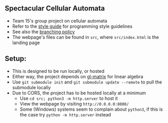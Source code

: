 ## Spectacular Cellular Automata
  - Team 15's group project on cellular automata
  - Refer to the [style guide](docs/STYLE.md) for programming style guidelines
  - See also the [branching policy](docs/BRANCHING.md)
  - The webpage's files can be found in `src`, where `src/index.html` is the landing page

## Setup:
  - This is designed to be run locally, or hosted
  - Either way, the project depends on [gl-matrix](https://github.com/toji/gl-matrix) for linear algebra
  - Use `git submodule init` and `git submodule update --remote` to pull the submodule locally
  - Due to CORS, the project has to be hosted locally at a minimum
    - Use `cd src; python3 -m http.server` to host it
    - View the webpage by visiting `http://0.0.0.0:8000/`
    - Some (Windows) systems seem to complain about `python3`, if this is the case try `python -m http.server` instead
